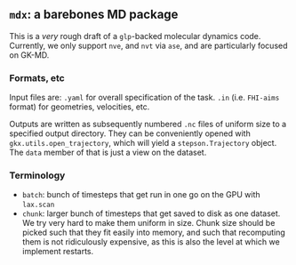 ## `mdx`: a barebones MD package

This is a *very* rough draft of a `glp`-backed molecular dynamics code. Currently, we only support `nve`, and `nvt` via `ase`, and are particularly focused on GK-MD.

### Formats, etc

Input files are: `.yaml` for overall specification of the task. `.in` (i.e. `FHI-aims` format) for geometries, velocities, etc.

Outputs are written as subsequently numbered `.nc` files of uniform size to a specified output directory. They can be conveniently opened with `gkx.utils.open_trajectory`, which will yield a `stepson.Trajectory` object. The `data` member of that is just a view on the dataset.

### Terminology

- `batch`: bunch of timesteps that get run in one go on the GPU with `lax.scan`
- `chunk`: larger bunch of timesteps that get saved to disk as one dataset. We try very hard to make them uniform in size. Chunk size should be picked such that they fit easily into memory, and such that recomputing them is not ridiculously expensive, as this is also the level at which we implement restarts.
